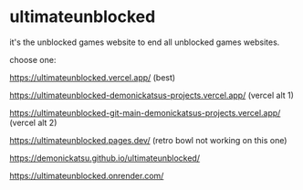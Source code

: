 # ultimateunblocked
it's the unblocked games website to end all unblocked games websites.

choose one:


https://ultimateunblocked.vercel.app/ (best)

https://ultimateunblocked-demonickatsus-projects.vercel.app/ (vercel alt 1)

https://ultimateunblocked-git-main-demonickatsus-projects.vercel.app/ (vercel alt 2)

https://ultimateunblocked.pages.dev/ (retro bowl not working on this one)

https://demonickatsu.github.io/ultimateunblocked/

https://ultimateunblocked.onrender.com/
